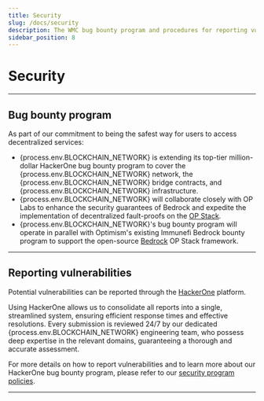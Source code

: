 ```yaml
---
title: Security
slug: /docs/security
description: The WMC bug bounty program and procedures for reporting vulnerabilities.
sidebar_position: 8
---
```


# Security

---

## Bug bounty program

As part of our commitment to being the safest way for users to access decentralized services:

- {process.env.BLOCKCHAIN_NETWORK} is extending its top-tier million-dollar HackerOne bug bounty program to cover the {process.env.BLOCKCHAIN_NETWORK} network, the {process.env.BLOCKCHAIN_NETWORK} bridge contracts, and {process.env.BLOCKCHAIN_NETWORK} infrastructure.
- {process.env.BLOCKCHAIN_NETWORK} will collaborate closely with OP Labs to enhance the security guarantees of Bedrock and expedite the implementation of decentralized fault-proofs on the [OP Stack](https://stack.optimism.io/).
- {process.env.BLOCKCHAIN_NETWORK}'s bug bounty program will operate in parallel with Optimism's existing Immunefi Bedrock bounty program to support the open-source [Bedrock](https://stack.optimism.io/docs/releases/bedrock/) OP Stack framework.

---

## Reporting vulnerabilities

Potential vulnerabilities can be reported through the [HackerOne](https://hackerone.com/WMC) platform.

Using HackerOne allows us to consolidate all reports into a single, streamlined system, ensuring efficient response times and effective resolutions. Every submission is reviewed 24/7 by our dedicated {process.env.BLOCKCHAIN_NETWORK} engineering team, who possess deep expertise in the relevant domains, guaranteeing a thorough and accurate assessment.

For more details on how to report vulnerabilities and to learn more about our HackerOne bug bounty program, please refer to our [security program policies](https://hackerone.com/WMC?view_policy=true).


---
